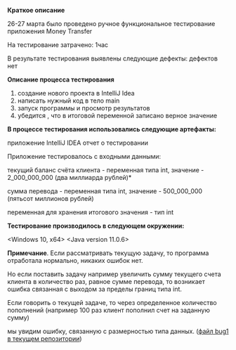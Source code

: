 **Краткое описание**

26-27 марта было проведено ручное функциональное тестирование приложения Money Transfer

На тестирование затрачено: 1час

В результате тестирования выявлены следующие дефекты:
дефектов нет

**Описание процесса тестирования**
1. создание нового проекта в  IntelliJ Idea
2. написать нужный код в тело main
3. запуск программы и просмотр результатов
4. убедится , что в итоговой переменной записано верное значение

 
 **В процессе тестирования использовались следующие артефакты:**

приложение IntelliJ IDEA
отчет о тестировании

Приложение тестировалось c входными данными:
 
 текущий баланс счёта клиента - переменная типа int, значение - 2_000_000_000 (два миллиарда рублей)*
 
 сумма перевода - переменная типа int, значение - 500_000_000 (пятьсот миллионов рублей)
 
 переменная для хранения итогового значения - тип int

 

**Тестирование производилось в следующем окружении:**

<Windows 10, x64> <Java version 11.0.6>

**Примечание**. 
Если рассматривать текущую задачу, то программа отработала нормально,  никаких ошибок нет. 

Но если  поставить задачу например увеличить сумму текущего счета клиента в количество раз, равное сумме перевода, то возникает ошибка связанная с выходом за пределы границ типа int.
 
Если говорить о текущей задаче, то через определенное количество пополнений (например 100 раз клиент пополнил счет на заданную сумму)

мы увидим ошибку, связанную с размерностью типа данных.  ([файл bug1 в текущем репозитории](https://github.com/elenaslavutina/hw_Money_Transfer/blob/master/bug1.PNG))

